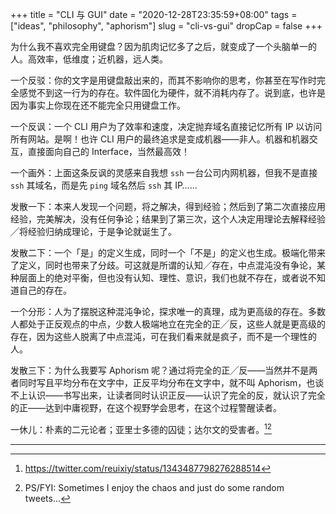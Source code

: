 +++
title = "CLI 与 GUI"
date = "2020-12-28T23:35:59+08:00"
tags = ["ideas", "philosophy", "aphorism"]
slug = "cli-vs-gui"
dropCap = false
+++

为什么我不喜欢完全用键盘？因为肌肉记忆多了之后，就变成了一个头脑单一的人。高效率，低维度；近机器，远人类。

一个反驳：你的文字是用键盘敲出来的，而其不影响你的思考，你甚至在写作时完全感觉不到这一行为的存在。软件固化为硬件，就不消耗内存了。说到底，也许是因为事实上你现在还不能完全只用键盘工作。

一个反讽：一个 CLI 用户为了效率和速度，决定抛弃域名直接记忆所有 IP 以访问所有网站。是啊！也许 CLI 用户的最终追求是变成机器——非人。机器和机器交互，直接面向自己的 Interface，当然最高效！

一个画外：上面这条反讽的灵感来自我想 `ssh` 一台公司内网机器，但我不是直接 `ssh` 其域名，而是先 `ping` 域名然后 `ssh` 其 IP……

发散一下：本来人发现一个问题，将之解决，得到经验；然后到了第二次直接应用经验，完美解决，没有任何争论；结果到了第三次，这个人决定用理论去解释经验╱将经验归纳成理论，于是争论就诞生了。

发散二下：一个「是」的定义生成，同时一个「不是」的定义也生成。极端化带来了定义，同时也带来了分歧。可这就是所谓的认知╱存在，中点混沌没有争论，某种层面上的绝对平衡，但也没有认知、理性、意识，我们也就不存在，或者说不知道自己的存在。

一个分形：人为了摆脱这种混沌争论，探求唯一的真理，成为更高级的存在。多数人都处于正反观点的中点，少数人极端地立在完全的正╱反，这些人就是更高级的存在，因为这些人脱离了中点混沌，可在我们看来就是疯子，而不是一个理性的人。

发散三下：为什么我要写 Aphorism 呢？通过将完全的正╱反——当然并不是两者同时写且平均分布在文字中，正反平均分布在文字中，就不叫 Aphorism，也谈不上认识——书写出来，让读者同时认识正反——认识了完全的反，就认识了完全的正——达到中庸视野，在这个视野学会思考，在这个过程警醒读者。

一休儿：朴素的二元论者；亚里士多德的囚徒；达尔文的受害者。[^1][^2]

---

[^1]: https://twitter.com/reuixiy/status/1343487798276288514
[^2]: PS/FYI: Sometimes I enjoy the chaos and just do some random tweets...
